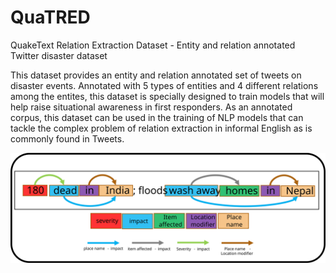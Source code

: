# QuaTRED
QuakeText Relation Extraction Dataset - Entity and relation annotated Twitter disaster dataset

This dataset provides an entity and relation annotated set of tweets on disaster events. Annotated with 5 types of entities and 4 different relations among the entites, this dataset is specially designed to train models that will help raise situational awareness in first responders. As an annotated corpus, this dataset can be used in the training of NLP models that can tackle the complex problem of relation extraction in informal English as is commonly found in Tweets. 

![Entity and relation annotated tweet](entityandrelanno.svg)
